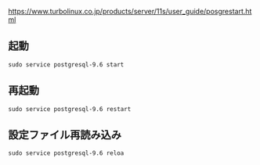 https://www.turbolinux.co.jp/products/server/11s/user_guide/posgrestart.html
## 起動
```
sudo service postgresql-9.6 start
```

## 再起動
```
sudo service postgresql-9.6 restart
```

## 設定ファイル再読み込み
```
sudo service postgresql-9.6 reloa
```

